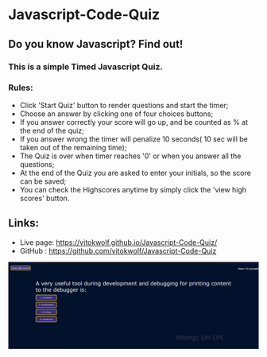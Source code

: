 # Javascript-Code-Quiz

## Do you know Javascript? Find out!

### This is a simple Timed Javascript Quiz.

### Rules:

* Click 'Start Quiz' button to render questions and start the timer;
* Choose an answer by clicking one of four choices buttons;
* If you answer correctly your score will go up, and be counted as % at the end of the quiz;
* If you answer wrong the timer will penalize 10 seconds( 10 sec will be taken out of the remaining time);
* The Quiz is over when timer reaches '0' or when you answer all the questions;
* At the end of the Quiz you are asked to enter your initials, so the score can be saved;
* You can check the Highscores anytime by simply click the 'view high scores' button.

## Links:

* Live page:  https://vitokwolf.github.io/Javascript-Code-Quiz/
* GitHub : https://github.com/vitokwolf/Javascript-Code-Quiz

![GitHub Logo](./assets/images/Javascript-Code-Quiz-SCRshot.png)